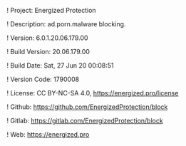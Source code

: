 ! Project: Energized Protection

! Description: ad.porn.malware blocking.

! Version: 6.0.1.20.06.179.00

! Build Version: 20.06.179.00

! Build Date: Sat, 27 Jun 20 00:08:51

! Version Code: 1790008

! License: CC BY-NC-SA 4.0, https://energized.pro/license

! Github: https://github.com/EnergizedProtection/block

! Gitlab: https://gitlab.com/EnergizedProtection/block


! Web: https://energized.pro
